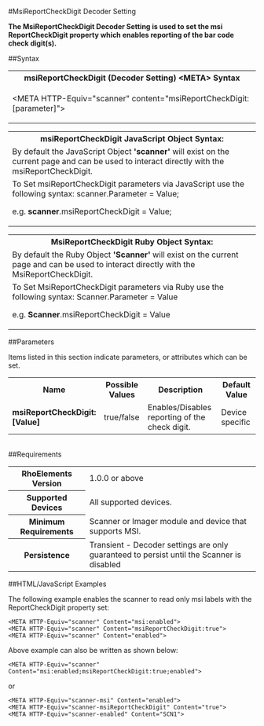 
#MsiReportCheckDigit Decoder Setting

<b>
The MsiReportCheckDigit Decoder Setting is used to set the msi ReportCheckDigit property which enables reporting of the bar code check digit(s).
</b>

##Syntax

<table class="re-table"><tr><th class="tableHeading">msiReportCheckDigit (Decoder Setting) &lt;META&gt; Syntax
</th></tr><tr><td class="clsSyntaxCells clsOddRow"><p>&lt;META HTTP-Equiv="scanner" content="msiReportCheckDigit:[parameter]"&gt;</p></td></tr></table>
<table class="re-table"><tr><th class="tableHeading">msiReportCheckDigit JavaScript Object Syntax:</th></tr><tr><td class="clsSyntaxCells clsOddRow">
By default the JavaScript Object <b>'scanner'</b> will exist on the current page and can be used to interact directly with the msiReportCheckDigit.
</td></tr><tr><td class="clsSyntaxCells clsEvenRow">
To Set msiReportCheckDigit parameters via JavaScript use the following syntax: scanner.Parameter = Value;
<P />e.g. <b>scanner</b>.msiReportCheckDigit = Value;
</td></tr></table>
<table class="re-table"><tr><th class="tableHeading">MsiReportCheckDigit Ruby Object Syntax:</th></tr><tr><td class="clsSyntaxCells clsOddRow">
By default the Ruby Object <b>'Scanner'</b> will exist on the current page and can be used to interact directly with the MsiReportCheckDigit.
</td></tr><tr><td class="clsSyntaxCells clsEvenRow">
To Set MsiReportCheckDigit parameters via Ruby use the following syntax: Scanner.Parameter = Value
<P />e.g. <b>Scanner</b>.msiReportCheckDigit = Value
</td></tr></table>



##Parameters


Items listed in this section indicate parameters, or attributes which can be set.
<table class="re-table"><col width="20%" /><col width="20%" /><col width="38%" /><col width="22%" /><tr><th class="tableHeading">Name</th><th class="tableHeading">Possible Values</th><th class="tableHeading">Description</th><th class="tableHeading">Default Value</th></tr><tr><td class="clsSyntaxCells clsOddRow"><b>msiReportCheckDigit:[Value]
</b></td><td class="clsSyntaxCells clsOddRow">true/false</td><td class="clsSyntaxCells clsOddRow">Enables/Disables reporting of the check digit.</td><td class="clsSyntaxCells clsOddRow">Device specific</td></tr></table>
<table class="re-table"><col width="78%" /><col width="8%" /><col width="1%" /><col width="5%" /><col width="1%" /><col width="5%" /><col width="2%" /></table>





##Requirements

<table class="re-table"><tr><th class="tableHeading">RhoElements Version</th><td class="clsSyntaxCell clsEvenRow">1.0.0 or above
</td></tr><tr><th class="tableHeading">Supported Devices</th><td class="clsSyntaxCell clsOddRow">All supported devices.</td></tr><tr><th class="tableHeading">Minimum Requirements</th><td class="clsSyntaxCell clsOddRow">Scanner or Imager module and device that supports MSI.</td></tr><tr><th class="tableHeading">Persistence</th><td class="clsSyntaxCell clsEvenRow">Transient - Decoder settings are only guaranteed to persist until the Scanner is disabled</td></tr></table>


##HTML/JavaScript Examples

The following example enables the scanner to read only msi labels with the ReportCheckDigit property set:

	<META HTTP-Equiv="scanner" Content="msi:enabled">
	<META HTTP-Equiv="scanner" Content="msiReportCheckDigit:true">
	<META HTTP-Equiv="scanner" Content="enabled">
	
Above example can also be written as shown below:

	<META HTTP-Equiv="scanner" Content="msi:enabled;msiReportCheckDigit:true;enabled">
	
or

	<META HTTP-Equiv="scanner-msi" Content="enabled">
	<META HTTP-Equiv="scanner-msiReportCheckDigit" Content="true">
	<META HTTP-Equiv="scanner-enabled" Content="SCN1">
	



